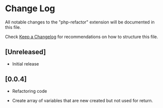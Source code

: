 # Change Log

All notable changes to the "php-refactor" extension will be documented in this file.

Check [Keep a Changelog](http://keepachangelog.com/) for recommendations on how to structure this file.

## [Unreleased]

- Initial release

## [0.0.4]

- Refactoring code

- Create array of variables that are new created but not used for return.
